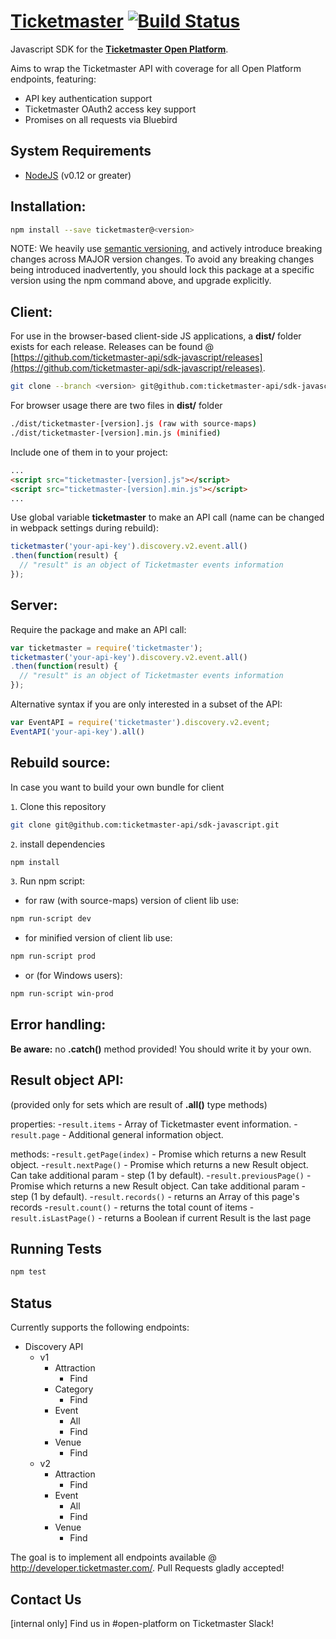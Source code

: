 # **[Ticketmaster](https://www.npmjs.com/package/ticketmaster)** [![Build Status](https://travis-ci.org/ticketmaster-api/sdk-javascript.svg?branch=master)](https://travis-ci.org/ticketmaster-api/sdk-javascript)


Javascript SDK for the **[Ticketmaster Open Platform](http://developer.ticketmaster.com/)**.

Aims to wrap the Ticketmaster API with coverage for all Open Platform endpoints, featuring:
 - API key authentication support
 - Ticketmaster OAuth2 access key support
 - Promises on all requests via Bluebird

## System Requirements

 - [NodeJS](https://nodejs.org) (v0.12 or greater)

## Installation:

```bash
npm install --save ticketmaster@<version>
```

NOTE: We heavily use [semantic versioning](http://semver.org/), and actively introduce breaking changes across MAJOR version changes.  To avoid any breaking changes being introduced inadvertently, you should lock this package at a specific version using the npm command above, and upgrade explicitly.

## Client:

For use in the browser-based client-side JS applications, a **dist/** folder exists for each release.  Releases can be found @ [https://github.com/ticketmaster-api/sdk-javascript/releases](https://github.com/ticketmaster-api/sdk-javascript/releases).

```bash
git clone --branch <version> git@github.com:ticketmaster-api/sdk-javascript.git
```

For browser usage there are two files in **dist/** folder
```bash
./dist/ticketmaster-[version].js (raw with source-maps)
./dist/ticketmaster-[version].min.js (minified)
```

Include one of them in to your project:
```html
...
<script src="ticketmaster-[version].js"></script>
<script src="ticketmaster-[version].min.js"></script>
...
```

Use global variable **ticketmaster** to make an API call (name can be changed in webpack settings during rebuild):

```javascript
ticketmaster('your-api-key').discovery.v2.event.all()
.then(function(result) {
  // "result" is an object of Ticketmaster events information
});
```

## Server:

Require the package and make an API call:

```javascript
var ticketmaster = require('ticketmaster');
ticketmaster('your-api-key').discovery.v2.event.all()
.then(function(result) {
  // "result" is an object of Ticketmaster events information
});
```

Alternative syntax if you are only interested in a subset of the API:

```javascript
var EventAPI = require('ticketmaster').discovery.v2.event;
EventAPI('your-api-key').all()
```

## Rebuild source:

In case you want to build your own bundle for client

`1`. Clone this repository

```bash
git clone git@github.com:ticketmaster-api/sdk-javascript.git
```
`2`. install dependencies

```bash
npm install
```
`3`. Run npm script:

- for raw (with source-maps) version of client lib use:
```bash
npm run-script dev
```
- for minified version of client lib use:
```bash
npm run-script prod
```
- or (for Windows users):
```bash
npm run-script win-prod
```


## Error handling:

**Be aware:** no **.catch()** method provided! You should write it by your own.


## Result object API:

(provided only for sets which are result of **.all()** type methods)

properties:
-`result.items` - Array of Ticketmaster event information.
-`result.page` - Additional general information object.

methods:
-`result.getPage(index)` - Promise which returns a new Result object.
-`result.nextPage()` - Promise which returns a new Result object. Can take additional param - step (1 by default).
-`result.previousPage()` - Promise which returns a new Result object. Can take additional param - step (1 by default).
-`result.records()` - returns an Array of this page's records
-`result.count()` - returns the total count of items
-`result.isLastPage()` - returns a Boolean if current Result is the last page

## Running Tests

 ```bash
 npm test
 ```

## Status

Currently supports the following endpoints:

 - Discovery API
   - v1
     - Attraction
       - Find
     - Category
       - Find
     - Event
       - All
       - Find
     - Venue
       - Find
   - v2
     - Attraction
       - Find
     - Event
       - All
       - Find
     - Venue
       - Find

The goal is to implement all endpoints available @ http://developer.ticketmaster.com/.
Pull Requests gladly accepted!

## Contact Us

[internal only] Find us in #open-platform on Ticketmaster Slack!
